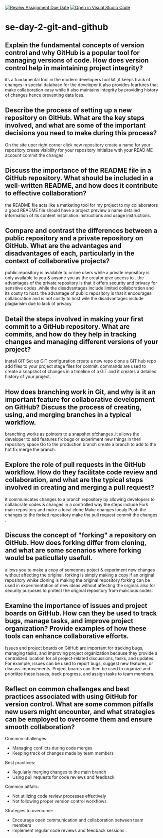 [![Review Assignment Due Date](https://classroom.github.com/assets/deadline-readme-button-22041afd0340ce965d47ae6ef1cefeee28c7c493a6346c4f15d667ab976d596c.svg)](https://classroom.github.com/a/8wgCKhpZ)
[![Open in Visual Studio Code](https://classroom.github.com/assets/open-in-vscode-2e0aaae1b6195c2367325f4f02e2d04e9abb55f0b24a779b69b11b9e10269abc.svg)](https://classroom.github.com/online_ide?assignment_repo_id=15587847&assignment_repo_type=AssignmentRepo)
# se-day-2-git-and-github
## Explain the fundamental concepts of version control and why GitHub is a popular tool for managing versions of code. How does version control help in maintaining project integrity?
its a fundamental tool in the modern developers tool kit ,it keeps track of changes in special database for the developer it also provides feartures that make collaboration easy while it also maintains integrity by providing history of changes hence preventing data loss.
## Describe the process of setting up a new repository on GitHub. What are the key steps involved, and what are some of the important decisions you need to make during this process?
On the site uper right corner click new repository
create a name for your repository 
create visibility for your repository 
initialize with your READ ME account
commit the changes.
## Discuss the importance of the README file in a GitHub repository. What should be included in a well-written README, and how does it contribute to effective collaboration?
the README file acts like a matketing tool for my project to my collaborators
a good README file should have 
a project preview
a name
detailed information of its content
installation instructions and usage instructions.

## Compare and contrast the differences between a public repository and a private repository on GitHub. What are the advantages and disadvantages of each, particularly in the context of collaborative projects?
public repository is available to online users while a private repository is only available to you & anyone you as the creator give access to .
the advantages of the private repository is that it offers security and privacy for sensitive codes ,while the disadvantages include limited collaboration and its costly to host.
the advantage of public repository is that it encourages collaboration and is not costly to host wile the disadvantages include plagiarisim due to lack of privacy.
## Detail the steps involved in making your first commit to a GitHub repository. What are commits, and how do they help in tracking changes and managing different versions of your project?
install GIT 
Set up GIT configuration 
create a new repo 
clone a GIT hub repo
add files to your project 
stage files for commit.
commands are used to create a snapshot of changes in a timeline of a GIT and it creates a detailed history of your project.

## How does branching work in Git, and why is it an important feature for collaborative development on GitHub? Discuss the process of creating, using, and merging branches in a typical workflow.
branching works as pointers to a snapshot ofchanges .it allows the developer to add features fix bugs or experiment new things in theri repository space 
Go to the production branch 
create a branch to add to the hot fix 
merge the branch.
## Explore the role of pull requests in the GitHub workflow. How do they facilitate code review and collaboration, and what are the typical steps involved in creating and merging a pull request?
it communicates changes to a branch repository by allowing developers to collaborate codes & changes in a controlled way
the steps include
Fork main repository and make a local clone
Make changes localy 
Push the changes to the forked repository 
make the pull request 
commit the changes .

## Discuss the concept of "forking" a repository on GitHub. How does forking differ from cloning, and what are some scenarios where forking would be paticullaly usefull.
allows you to make a copy of someones poject & experiment new changes without affecting the original.
forking is simply making a copy if an original repository whike cloning is making the original repository 
forking can be used in experimentation of new ideas without affecting the orginal.
also for security purposes to protect the original repository from malicious codes.

## Examine the importance of issues and project boards on GitHub. How can they be used to track bugs, manage tasks, and improve project organization? Provide examples of how these tools can enhance collaborative efforts.
Issues and project boards on GitHub are important for tracking bugs, managing tasks, and improving project organization because they provide a centralized location for all project-related discussions, tasks, and updates.
For example, issues can be used to report bugs, suggest new features, or discuss improvements. Project boards can then be used to organize and prioritize these issues, track progress, and assign tasks to team members.


## Reflect on common challenges and best practices associated with using GitHub for version control. What are some common pitfalls new users might encounter, and what strategies can be employed to overcome them and ensure smooth collaboration?

Common challenges:
- Managing conflicts during code merges
- Keeping track of changes made by team members

Best practices:
- Regularly merging changes to the main branch
- Using pull requests for code reviews and feedback

Common pitfalls:
- Not utilizing code review processes effectively
- Not following proper version control workflows

Strategies to overcome:
- Encourage open communication and collaboration between team members
- Implement regular code reviews and feedback sessions
  .

